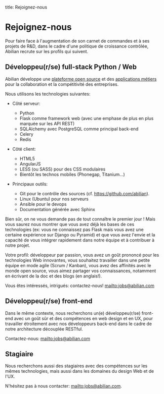 title: Rejoignez-nous

# Rejoignez-nous

Pour faire face à l'augmentation de son carnet de commandes et à ses projets de R&D, dans le cadre d'une politique de croissance contrôlée, Abilian recrute sur les profils qui suivent.


## Développeu(r/se) full-stack Python / Web

Abilian développe une [plateforme open source](http://docs.abilian.com/en/latest/) et des [applications métiers](http://www.abilian.com/fr/solutions/) pour la collaboration et la compétitivité des entreprises.

Nous utilisons les technologies suivantes:

- Côté serveur:
  - Python
  - Flask comme framework web (avec une emphase de plus en plus marquée sur les API REST)
  - SQLAlchemy avec PostgreSQL comme principal back-end
  - Celery
  - Redis

- Côté client:
  - HTML5
  - AngularJS
  - LESS (ou SASS) pour des CSS modulaires
  - Bientôt les technos mobiles (Phonegap, Titanium...)

- Principaux outils:
  - Git pour le contrôle des sources (cf. <https://github.com/abilian>).
  - Linux (Ubuntu) pour nos serveurs
  - Ansible pour le devops
  - Documentation générée avec Sphinx

Bien sûr, on ne vous demande pas de tout connaître le premier jour ! Mais vous saurez nous montrer que vous avez déjà les bases de ces technologies (ex: vous ne connaissez pas Flask mais vous avez une certaine expérience sur Django ou Pyramid) et que vous avez l'envie et la capacité de vous intégrer rapidement dans notre équipe et à contribuer à notre projet.

Votre profil: développeur par passion, vous avez un goût prononcé pour les technologies Web innovantes, vous souhaitez travailler dans une petite équipe en mode agile (Scrum / Kanban), vous avez des affinités avec le monde open source, vous aimez partager vos connaissances, notamment en écrivant de la doc et des blogs (en anglais!).

Vous êtes intéressés, intrigués: contactez-nous! <mailto:jobs@abilian.com>


## Développeu(r/se) front-end

Dans le même contexte, nous recherchons un(e) développeu(r/se) front-end avec un goût sûr et des compétences en web design et en UX, pour travailler étroitement avec nos développeurs back-end dans le cadre de notre architecture découplée RESTful.

Contactez-nous: <mailto:jobs@abilian.com>


## Stagiaire

Nous recherchons aussi des stagiaires avec des compétences sur les mêmes technologies, mais aussi dans les domaines du design Web et de l'UX.

N'hésitez pas à nous contacter: <mailto:jobs@abilian.com>.